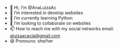 - 👋 Hi, I’m @AnaLuizaAc
- 👀 I’m interested in develop websites
- 🌱 I’m currently learning Python
- 💞️ I’m looking to collaborate on websites
- 📫 How to reach me with my social networks email: aluizaacacia@gmail.com
- 😄 Pronouns: she/her

<!---
AnaLuizaAc/AnaLuizaAc is a ✨ special ✨ repository because its `README.md` (this file) appears on your GitHub profile.
You can click the Preview link to take a look at your changes.
--->
